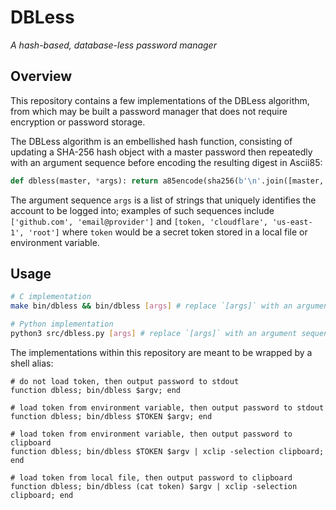 # DBLess

_A hash-based, database-less password manager_

## Overview

This repository contains a few implementations of the DBLess algorithm, from which may be built a password manager that does not require encryption or password storage.

The DBLess algorithm is an embellished hash function, consisting of updating a SHA-256 hash object with a master password then repeatedly with an argument sequence before encoding the resulting digest in Ascii85:

```python
def dbless(master, *args): return a85encode(sha256(b'\n'.join([master, *args, b''])).digest()).replace(b'z', b'!' * 5)
```

The argument sequence `args` is a list of strings that uniquely identifies the account to be logged into; examples of such sequences include `['github.com', 'email@provider']` and `[token, 'cloudflare', 'us-east-1', 'root']` where `token` would be a secret token stored in a local file or environment variable.

## Usage

```sh
# C implementation
make bin/dbless && bin/dbless [args] # replace `[args]` with an argument sequence

# Python implementation
python3 src/dbless.py [args] # replace `[args]` with an argument sequence
```

The implementations within this repository are meant to be wrapped by a shell alias:

```fish
# do not load token, then output password to stdout
function dbless; bin/dbless $argv; end

# load token from environment variable, then output password to stdout
function dbless; bin/dbless $TOKEN $argv; end

# load token from environment variable, then output password to clipboard
function dbless; bin/dbless $TOKEN $argv | xclip -selection clipboard; end

# load token from local file, then output password to clipboard
function dbless; bin/dbless (cat token) $argv | xclip -selection clipboard; end
```
